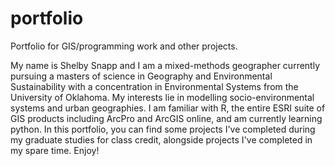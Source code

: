 # portfolio
Portfolio for GIS/programming work and other projects.

My name is Shelby Snapp and I am a mixed-methods geographer currently pursuing a masters of science in Geography and Environmental Sustainability with a concentration in Environmental Systems from the University of Oklahoma. My interests lie in modelling socio-environmental systems and urban geographies. 
I am familiar with R, the entire ESRI suite of GIS products including ArcPro and ArcGIS online, and am currently learning python. 
In this portfolio, you can find some projects I've completed during my graduate studies for class credit, alongside projects I've completed in my spare time. Enjoy!
